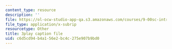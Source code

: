 ```yaml
---
content_type: resource
description: ''
file: https://ol-ocw-studio-app-qa.s3.amazonaws.com/courses/9-00sc-introduction-to-psychology-fall-2011/c6d5cd94b4a156e2bc4c275e907b9bd0_Qw4SkvZ03cc.vtt
file_type: application/x-subrip
resourcetype: Other
title: 3play caption file
uid: c6d5cd94-b4a1-56e2-bc4c-275e907b9bd0
---
```

